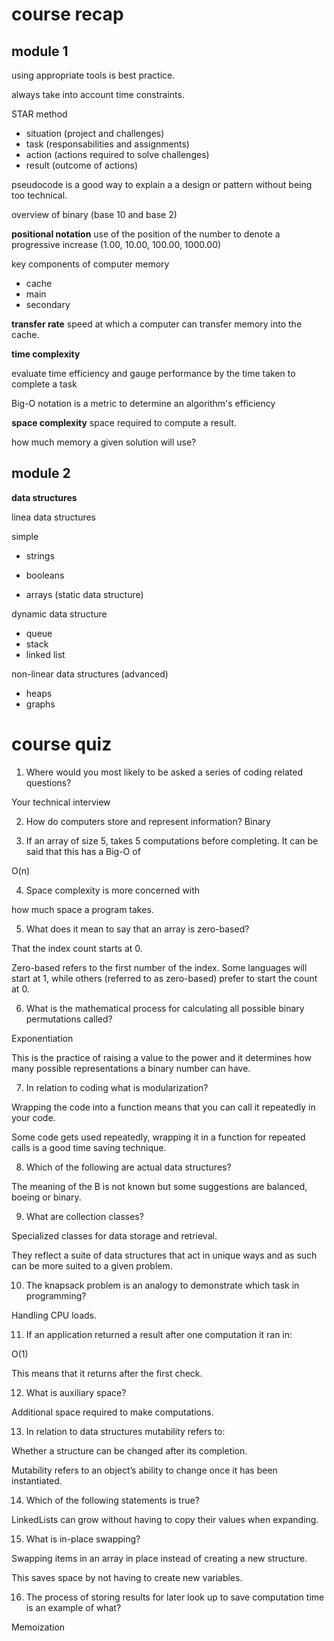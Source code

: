 # course recap

## module 1

using appropriate tools is best practice.

always take into account time constraints.

STAR method

- situation (project and challenges)
- task (responsabilities and assignments)
- action (actions required to solve challenges)
- result (outcome of actions)

pseudocode is a good way to explain a a design or pattern without being too technical.

overview of binary (base 10 and base 2)

**positional notation** use of the position of the number to denote a progressive increase (1.00, 10.00, 100.00, 1000.00)

key components of computer memory
- cache
- main
- secondary

**transfer rate** speed at which a computer can transfer memory into the cache.

**time complexity**

evaluate time efficiency and gauge performance by the time taken to complete a task

Big-O notation is a metric to determine an algorithm's efficiency

**space complexity** space required to compute a result.

how much memory a given solution will use?

## module 2

**data structures**

linea data structures

simple
- strings
- booleans

- arrays (static data structure)

dynamic data structure
- queue
- stack
- linked list

non-linear data structures (advanced)
- heaps
- graphs

# course quiz

1. Where would you most likely to be asked a series of coding related questions?

Your technical interview

2. How do computers store and represent information?
Binary

3. If an array of size 5, takes 5 computations before completing. It can be said that this has a Big-O of

O(n)

4. Space complexity is more concerned with

how much space a program takes.

5. What does it mean to say that an array is zero-based?

That the index count starts at 0.

Zero-based refers to the first number of the index. Some languages will start at 1, while others (referred to as zero-based) prefer to start the count at 0.

6. What is the mathematical process for calculating all possible binary permutations called?

Exponentiation

This is the practice of raising a value to the power and it determines how many possible representations a binary number can have.

7. In relation to coding what is modularization?

Wrapping the code into a function means that you can call it repeatedly in your code.

Some code gets used repeatedly, wrapping it in a function for repeated calls is a good time saving technique.

8. Which of the following are actual data structures?

The meaning of the B is not known but some suggestions are balanced, boeing or binary.

9. What are collection classes?

Specialized classes for data storage and retrieval.

They reflect a suite of data structures that act in unique ways and as such can be more suited to a given problem.

10. The knapsack problem is an analogy to demonstrate which task in programming?

Handling CPU loads.

11. If an application returned a result after one computation it ran in:

O(1)

This means that it returns after the first check.

12. What is auxiliary space?

Additional space required to make computations.

13. In relation to data structures mutability refers to:

Whether a structure can be changed after its completion.

Mutability refers to an object’s ability to change once it has been instantiated.

14. Which of the following statements is true?

LinkedLists can grow without having to copy their values when expanding.

15. What is in-place swapping?

Swapping items in an array in place instead of creating a new structure.

This saves space by not having to create new variables.

16. The process of storing results for later look up to save computation time is an example of what?

Memoization



